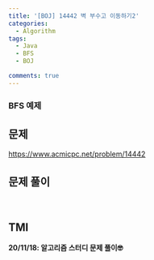 ```yaml
---
title: '[BOJ] 14442 벽 부수고 이동하기2'
categories:
  - Algorithm
tags:
  - Java
  - BFS
  - BOJ

comments: true 
---
```

### BFS 예제

## 문제
<a href = "https://www.acmicpc.net/problem/14442"> https://www.acmicpc.net/problem/14442 </a>
<br/>

## 문제 풀이
<script src="https://gist.github.com/kyeahen/c81f9604bb48ea54d78fc5fa4e8ea0d0.js"></script>
<br/>

## TMI

**20/11/18: 알고리즘 스터디 문제 풀이🤓**
